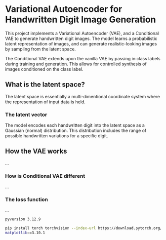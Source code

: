 # Variational Autoencoder for Handwritten Digit Image Generation
This project implements a Variational Autoencoder (VAE), and a Conditional VAE to generate handwritten digit images. The model learns a probabilistic latent representation of images, and can generate realistic-looking images by sampling from the latent space.

The Conditional VAE extends upon the vanilla VAE by passing in class labels during training and generation. This allows for controlled synthesis of images conditioned on the class label.

## What is the latent space?
The latent space is essentially a multi-dimentional coordinate system where the representation of input data is held.

### The latent vector
The model encodes each handwritten digit into the latent space as a Gaussian (normal) distribution. This distribution includes the range of possible handwritten variations for a specific digit.

## How the VAE works
...

### How is Conditional VAE different
...

### The loss function
...





```sh
pyversion 3.12.9

pip install torch torchvision --index-url https://download.pytorch.org/whl/cu124
matplotlib==3.10.1
```
